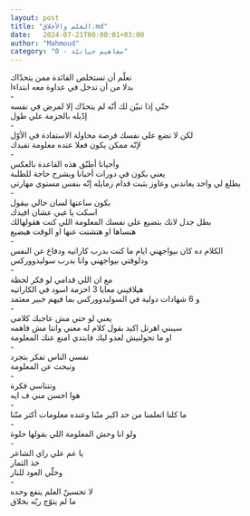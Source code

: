 ```yaml
---
layout: post
title: "العلم والأخلاق.md"
date:   2024-07-21T00:00:01+03:00
author: "Mahmoud"
category: "0 - مفاهيم حياتيّة"
---
```

تعلّم أن تستخلص الفائدة ممن يتحدّاك\
بدلا من أن تدخل في عداوة معه ابتداءا\
-\
حتّي إذا تبيّن لك أنّه لم يتحدّك إلا لمرض في نفسه\
إدّيله بالجزمة علي طول\
-\
لكن لا تضع علي نفسك فرصة محاولة الاستفادة في الأوّل\
لإنّه ممكن يكون فعلا عنده معلومة تفيدك\
-\
وأحيانا أطبّق هذه القاعدة بالعكس\
يعني بكون في دورات أحيانا وبشرح حاجة للطلبة\
يطلع لي واحد يعاندني وعاوز يثبت قدام زمايله إنّه بنفس مستوي مهارتي\
-\
بكون ساعتها لسان حالي بيقول\
اسكت يا غبي عشان افيدك\
بطل جدل لانك بتضيع علي نفسك المعلومة اللي كنت هقولهالك\
هنساها او هتشتت عنها او الوقت هيضيع\
-\
الكلام ده كان بيواجهني ايام ما كنت بدرب كاراتيه ودفاع عن النفس\
ودلوقتي بيواجهني وانا بدرب سوليدووركس\
-\
مع ان اللي قدامي لو فكر لحظة\
هيلاقيني معايا 3 احزمة اسود في الكاراتيه\
و 6 شهادات دولية في السوليدووركس بما فيهم خبير معتمد\
-\
يعني لو حتي مش عاجبك كلامي\
سيبني اهرتل اكيد بقول كلام له معني وانتا مش فاهمه\
او ما تحولنيش لعدو ليك فابتدي امنع عنك المعلومة\
-\
نفسي الناس تفكر بتجرد\
وتبحث عن المعلومة\
-\
وتتناسي فكرة\
هوا احسن مني ف ايه\
-\
ما كلنا اتعلمنا من حد اكبر منّنا وعنده معلومات أكتر منّنا\
-\
ولو انا وحش المعلومة اللي بقولها حلوة\
-\
يا عم علي راي الشاعر\
خذ الثمار\
وخلّي العود للنار\
-\
لا تحسبنّ العلم ينفع وحده\
ما لم يتوّج ربّه بخلاق
